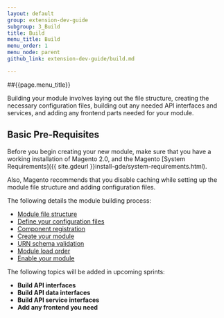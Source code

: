 ```yaml
---
layout: default
group: extension-dev-guide
subgroup: 3_Build
title: Build
menu_title: Build
menu_order: 1
menu_node: parent
github_link: extension-dev-guide/build.md

---
```


##{{page.menu_title}}

Building your module involves laying out the file structure, creating the necessary configuration files, building out any needed API interfaces and services, and adding any frontend parts needed for your module.

<h2 id="create-module-basics">Basic Pre-Requisites</h2>
Before you begin creating your new module, make sure that you have a working installation of Magento 2.0, and the Magento [System Requirements]({{ site.gdeurl }}install-gde/system-requirements.html).

Also, Magento recommends that you disable caching while setting up the module file structure and adding configuration files. 

The following details the module building process:


* [Module file structure](module-file-structure.html)
* [Define your configuration files](required-configuration-files.html)
* [Component registration](component-registration.html)
* [Create your module](create_module.html)
* [URN schema validation](XSD-XML-validation.html)
* [Module load order](module-load-order.html)
* [Enable your module](enable-module.html)


The following topics will be added in upcoming sprints:

* __Build API interfaces__
* __Build API data interfaces__
* __Build API service interfaces__
* __Add any frontend you need__
